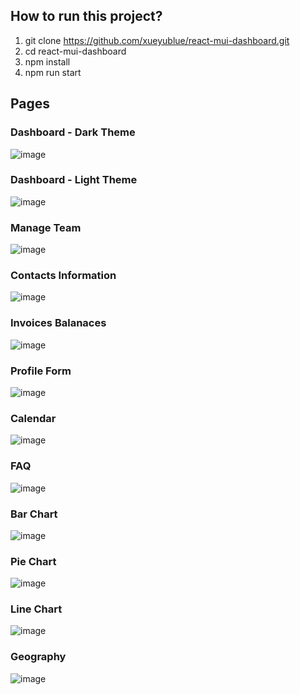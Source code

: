 ## How to run this project?
1. git clone https://github.com/xueyublue/react-mui-dashboard.git
2. cd react-mui-dashboard
3. npm install
4. npm run start

## Pages
### Dashboard - Dark Theme
![image](https://user-images.githubusercontent.com/18031774/220142928-e91c3438-9632-40bd-9fd8-4010d73743bf.png)
### Dashboard - Light Theme
![image](https://user-images.githubusercontent.com/18031774/220143204-c6fdacf7-6a3a-45e2-8edf-6844a2c8cacd.png)
### Manage Team
![image](https://user-images.githubusercontent.com/18031774/229260029-4dd227dd-143e-4441-b919-0d235ba2b790.png)
### Contacts Information
![image](https://user-images.githubusercontent.com/18031774/229260091-a2fd1384-7c22-44dd-a8cc-129b9837762b.png)
### Invoices Balanaces
![image](https://user-images.githubusercontent.com/18031774/229260126-17d78e05-454c-4912-bc7a-07c2ffda8527.png)
### Profile Form
![image](https://user-images.githubusercontent.com/18031774/229260134-065975ac-1d99-409f-9ee8-cd2743a9a579.png)
### Calendar
![image](https://user-images.githubusercontent.com/18031774/229260216-7943aa39-b50a-4ba5-8471-e97dba4fd934.png)
### FAQ
![image](https://user-images.githubusercontent.com/18031774/229260182-b2cd281e-596d-43cb-9e5e-e268c9a2c510.png)
### Bar Chart
![image](https://user-images.githubusercontent.com/18031774/229260224-ee882401-d2b5-4d73-ae5b-0296272e40d4.png)
### Pie Chart
![image](https://user-images.githubusercontent.com/18031774/229260238-4d8e2d71-34b9-434d-9914-889daf3dfc4c.png)
### Line Chart
![image](https://user-images.githubusercontent.com/18031774/229260251-31478217-31ee-4d63-b801-8a1986ac868a.png)
### Geography
![image](https://user-images.githubusercontent.com/18031774/229260274-9cb1e816-6f97-46a3-99e3-ac830f010404.png)

